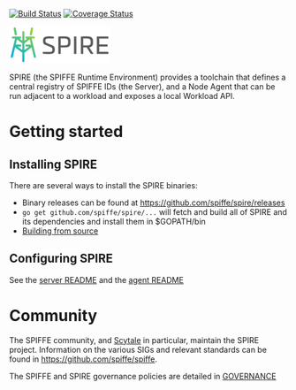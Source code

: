 [![Build Status](https://travis-ci.com/spiffe/spire.svg?token=pXzs6KRAUrxbEXnwHsPs&branch=master)](https://travis-ci.com/spiffe/spire)
[![Coverage Status](https://coveralls.io/repos/github/spiffe/spire/badge.svg?branch=master&t=GWBRCP)](https://coveralls.io/github/spiffe/spire?branch=master)

![SPIRE Logo](/doc/spire_logo.png)

SPIRE (the SPIFFE Runtime Environment) provides a toolchain that defines a central registry of
SPIFFE IDs (the Server), and a Node Agent that can be run adjacent to a workload and
exposes a local Workload API.

# Getting started

## Installing SPIRE

There are several ways to install the SPIRE binaries:

* Binary releases can be found at https://github.com/spiffe/spire/releases
* `go get github.com/spiffe/spire/...` will fetch and build all of SPIRE and its
  dependencies and install them in $GOPATH/bin
* [Building from source](/CONTRIBUTING.md)

## Configuring SPIRE

See the [server README](/cmd/spire-server/README.md) and the [agent
README](/cmd/spire-agent/README.md)

# Community

The SPIFFE community, and [Scytale](https://scytale.io) in particular, maintain the SPIRE project.
Information on the various SIGs and relevant standards can be found in
https://github.com/spiffe/spiffe.

The SPIFFE and SPIRE governance policies are detailed in [GOVERNANCE](https://github.com/spiffe/spiffe/blob/master/GOVERNANCE.md)
